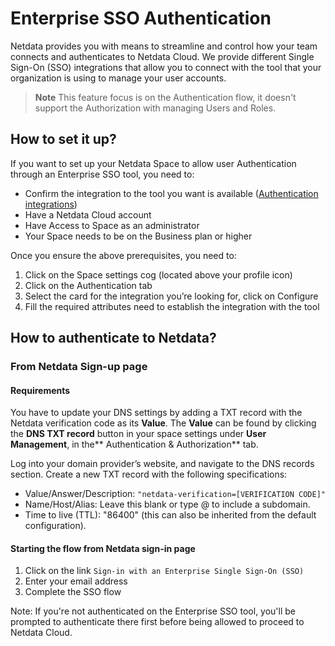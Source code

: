 # Enterprise SSO Authentication

Netdata provides you with means to streamline and control how your team connects and authenticates to Netdata Cloud. We provide
different Single Sign-On (SSO) integrations that allow you to connect with the tool that your organization is using to manage your
user accounts.

> **Note** This feature focus is on the Authentication flow, it doesn't support the Authorization with managing Users and Roles.

## How to set it up?

If you want to set up your Netdata Space to allow user Authentication through an Enterprise SSO tool, you need to:

* Confirm the integration to the tool you want is available ([Authentication integrations](https://learn.netdata.cloud/docs/netdata-cloud/authentication-&-authorization/cloud-authentication-&-authorization-integrations))
* Have a Netdata Cloud account
* Have Access to Space as an administrator
* Your Space needs to be on the Business plan or higher

Once you ensure the above prerequisites, you need to:

1. Click on the Space settings cog (located above your profile icon)
2. Click on the Authentication tab
3. Select the card for the integration you’re looking for, click on Configure
4. Fill the required attributes need to establish the integration with the tool

## How to authenticate to Netdata?

### From Netdata Sign-up page

#### Requirements

You have to update your DNS settings by adding a TXT record with the Netdata verification code as its **Value**.
The **Value** can be found by clicking the **DNS TXT record** button in your space settings under **User Management**, in the** Authentication & Authorization** tab.

Log into your domain provider’s website, and navigate to the DNS records section.
Create a new TXT record with the following specifications:

- Value/Answer/Description: `"netdata-verification=[VERIFICATION CODE]"`
- Name/Host/Alias: Leave this blank or type @ to include a subdomain.
- Time to live (TTL): "86400" (this can also be inherited from the default configuration).

#### Starting the flow from Netdata sign-in page

1. Click on the link `Sign-in with an Enterprise Single Sign-On (SSO)`
2. Enter your email address
3. Complete the SSO flow

Note: If you're not authenticated on the Enterprise SSO tool, you'll be prompted to authenticate there
first before being allowed to proceed to Netdata Cloud.
